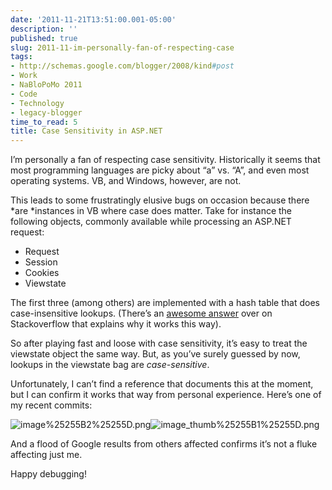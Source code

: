 ```yaml
---
date: '2011-11-21T13:51:00.001-05:00'
description: ''
published: true
slug: 2011-11-im-personally-fan-of-respecting-case
tags:
- http://schemas.google.com/blogger/2008/kind#post
- Work
- NaBloPoMo 2011
- Code
- Technology
- legacy-blogger
time_to_read: 5
title: Case Sensitivity in ASP.NET
---
```



I’m personally a fan of respecting case sensitivity. Historically it seems that most programming languages are picky about “a” vs. “A”, and even most operating systems. VB, and Windows, however, are not.

This leads to some frustratingly elusive bugs on occasion because there *are *instances in VB where case does matter. Take for instance the following objects, commonly available while processing an ASP.NET request:  <ul>   <li>Request</li>    <li>Session</li>    <li>Cookies</li>    <li>Viewstate</li> </ul>

The first three (among others) are implemented with a hash table that does case-insensitive lookups. (There’s an <a href="http://stackoverflow.com/q/1731283/29/#1731535">awesome answer</a> over on Stackoverflow that explains why it works this way).

So after playing fast and loose with case sensitivity, it’s easy to treat the viewstate object the same way. But, as you’ve surely guessed by now, lookups in the viewstate bag are *case-sensitive*. 

Unfortunately, I can’t find a reference that documents this at the moment, but I can confirm it works that way from personal experience. Here’s one of my recent commits:

![image%25255B2%25255D.png](image%25255B2%25255D.png)</a>![image_thumb%25255B1%25255D.png](image_thumb%25255B1%25255D.png) 

And a flood of Google results from others affected confirms it’s not a fluke affecting just me.





Happy debugging! 